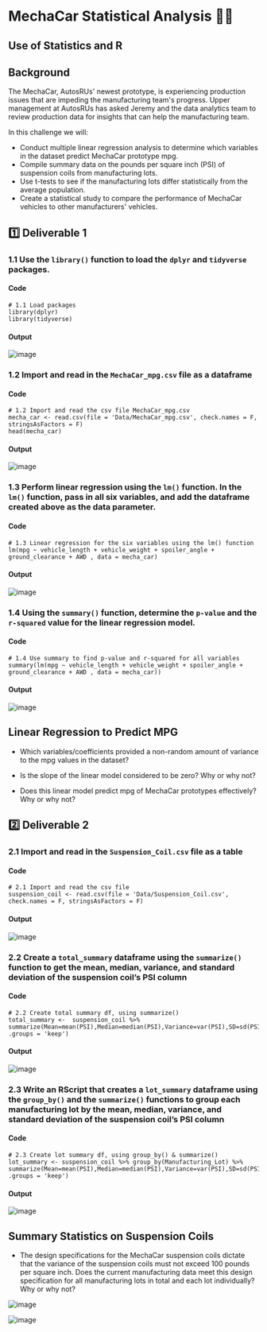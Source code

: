 # MechaCar Statistical Analysis 👨‍🔧
 Use of Statistics and R
---
## Background

The MechaCar, AutosRUs' newest prototype, is experiencing production issues that are impeding the manufacturing team's progress. Upper management at AutosRUs has asked Jeremy and the data analytics team to review production data for insights that can help the manufacturing team.

In this challenge we will:

* Conduct multiple linear regression analysis to determine which variables in the dataset predict MechaCar prototype mpg.
* Compile summary data on the pounds per square inch (PSI) of suspension coils from manufacturing lots.
* Use t-tests to see if the manufacturing lots differ statistically from the average population.
* Create a statistical study to compare the performance of MechaCar vehicles to other manufacturers' vehicles.

## :one: Deliverable 1

### 1.1 Use the `library()` function to load the `dplyr` and `tidyverse` packages.

#### Code
```
# 1.1 Load packages
library(dplyr)
library(tidyverse)
```

#### Output
![image](https://user-images.githubusercontent.com/98360572/170587149-cc8b18e5-974f-460d-a2c3-477ca617aec0.png)

### 1.2 Import and read in the `MechaCar_mpg.csv` file as a dataframe

#### Code
```
# 1.2 Import and read the csv file MechaCar_mpg.csv
mecha_car <- read.csv(file = 'Data/MechaCar_mpg.csv', check.names = F, stringsAsFactors = F)
head(mecha_car)
```
#### Output

![image](https://user-images.githubusercontent.com/98360572/170586909-4a14a17d-d180-4fb9-9d82-46af3e944483.png)

### 1.3 Perform linear regression using the `lm()` function. In the `lm()` function, pass in all six variables, and add the dataframe created above as the data parameter.

#### Code
```
# 1.3 Linear regression for the six variables using the lm() function
lm(mpg ~ vehicle_length + vehicle_weight + spoiler_angle + ground_clearance + AWD , data = mecha_car)
```

#### Output
![image](https://user-images.githubusercontent.com/98360572/170591748-63d56991-2411-4425-9af4-5944d544ea31.png)

### 1.4 Using the `summary()` function, determine the `p-value` and the `r-squared` value for the linear regression model.

#### Code
```
# 1.4 Use summary to find p-value and r-squared for all variables
summary(lm(mpg ~ vehicle_length + vehicle_weight + spoiler_angle + ground_clearance + AWD , data = mecha_car))
```

#### Output
![image](https://user-images.githubusercontent.com/98360572/170592016-33ee6c36-0557-48bf-8897-1f39f12388a1.png)

## Linear Regression to Predict MPG

* Which variables/coefficients provided a non-random amount of variance to the mpg values in the dataset?


* Is the slope of the linear model considered to be zero? Why or why not?


* Does this linear model predict mpg of MechaCar prototypes effectively? Why or why not?


## :two: Deliverable 2

### 2.1 Import and read in the `Suspension_Coil.csv` file as a table

#### Code
```
# 2.1 Import and read the csv file
suspension_coil <- read.csv(file = 'Data/Suspension_Coil.csv', check.names = F, stringsAsFactors = F)
```

#### Output
![image](https://user-images.githubusercontent.com/98360572/170603494-c2052c7a-7c71-4a86-b560-f03fd792cce4.png)


### 2.2 Create a `total_summary` dataframe using the `summarize()` function to get the mean, median, variance, and standard deviation of the suspension coil’s PSI column

#### Code

```
# 2.2 Create total summary df, using summarize()
total_summary <-  suspension_coil %>% summarize(Mean=mean(PSI),Median=median(PSI),Variance=var(PSI),SD=sd(PSI), .groups = 'keep')
```

#### Output
![image](https://user-images.githubusercontent.com/98360572/170603615-f4863252-b09c-4c44-9745-749792e96139.png)

### 2.3 Write an RScript that creates a `lot_summary` dataframe using the `group_by()` and the `summarize()` functions to group each manufacturing lot by the mean, median, variance, and standard deviation of the suspension coil’s PSI column

#### Code

```
# 2.3 Create lot summary df, using group_by() & summarize()
lot_summary <- suspension_coil %>% group_by(Manufacturing_Lot) %>% summarize(Mean=mean(PSI),Median=median(PSI),Variance=var(PSI),SD=sd(PSI), .groups = 'keep')
```

#### Output
![image](https://user-images.githubusercontent.com/98360572/170603948-4b712b62-8b83-43a7-939d-27054d176d95.png)

## Summary Statistics on Suspension Coils

* The design specifications for the MechaCar suspension coils dictate that the variance of the suspension coils must not exceed 100 pounds per square inch. Does the current manufacturing data meet this design specification for all manufacturing lots in total and each lot individually? Why or why not?


![image](https://user-images.githubusercontent.com/98360572/170603711-56b623b9-fca7-4503-bdca-75f54d3daa2e.png)


![image](https://user-images.githubusercontent.com/98360572/170603987-03230624-cab3-4f06-bddb-538def5977ca.png)

